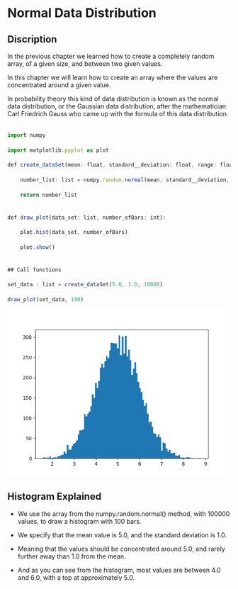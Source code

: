 
# Normal Data Distribution

## Discription

In the previous chapter we learned how to create a completely random array, of a given size, and between two given values.

In this chapter we will learn how to create an array where the values are concentrated around a given value.

In probability theory this kind of data distribution is known as the normal data distribution, or the Gaussian data distribution, after the mathematician Carl Friedrich Gauss who came up with the formula of this data distribution.

```javascript

import numpy

import matplotlib.pyplot as plot

def create_dataSet(mean: float, standard__deviation: float, range: float):

    number_list: list = numpy.random.normal(mean, standard__deviation, range)

    return number_list


def draw_plot(data_set: list, number_ofBars: int):

    plot.hist(data_set, number_ofBars)

    plot.show()


## Call functions

set_data : list = create_dataSet(5.0, 1.0, 10000)

draw_plot(set_data, 100)

```
![expect output](https://github.com/Deshan555/Machine-Learning-Basic_Using_Python/blob/main/5.Machine%20Learning%20-%20Normal%20Data%20Distribution/Figure_1.png)

## Histogram Explained

* We use the array from the numpy.random.normal() method, with 100000 values,  to draw a histogram with 100 bars.

* We specify that the mean value is 5.0, and the standard deviation is 1.0.

* Meaning that the values should be concentrated around 5.0, and rarely further away than 1.0 from the mean.

* And as you can see from the histogram, most values are between 4.0 and 6.0, with a top at approximately 5.0.
